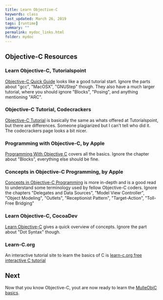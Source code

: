 ```yaml
---
title: Learn Objective-C
keywords: class
last_updated: March 26, 2019
tags: [runtime]
summary: ""
permalink: mydoc_links.html
folder: mydoc
---
```


## Objective-C Resources

### Learn Objective-C, Tutorialspoint

[Objective-C Quick Guide](https://www.tutorialspoint.com/objective_c/objective_c_quick_guide.htm) looks like
a good tutorial start. Ignore the parts about "gcc", "MacOSX", "GNUStep"
though. They also have a much larger tutorial, where you should ignore
"Blocks", "Posing", and anything mentioning "ARC".

### Objective-C Tutorial, Codecrackers

[Objective-C Tutorial](https://codescracker.com/objective-c/index.htm) is
basically the same as whats offered at Tutorialspoint, but there are
differences. Someone plagiarized but I can't tell who did it.
The codecrackers page looks a bit nicer.


### Programming with Objective-C, by Apple

[Programming With Objective C](https://developer.apple.com/library/archive/documentation/Cocoa/Conceptual/ProgrammingWithObjectiveC/Introduction/Introduction.html) covers all the basics.
Ignore the chapter about "Blocks", everything else should be fine.


### Concepts in Objective-C Programming, by Apple

[Concepts in Objective-C Programming](https://developer.apple.com/library/archive/documentation/General/Conceptual/CocoaEncyclopedia/Introduction/Introduction.html) is more in-depth and is a
good read to understand some terminology used by fellow Objective-C coders.
Ignore the chapters "Delegates and Data Sources", "Model View Controller",
"Object Modeling", "Outlets", "Receptionist Pattern", "Target-Action", "Toll-Free Bridging"

### Learn Objective-C, CocoaDev

[Learn Objective-C](https://www.cocoadevcentral.com/d/learn_objectivec) gives a
quick overview of concepts. Ignore the part about "Dot Syntax" though.

### Learn-C.org

An interactive tutorial site to learn the basics of C is
[learn-c.org free interactive C tutorial](https://www.learn-c.org)


## Next

Now that you know Objective-C, yout are now ready to learn the
[MulleObjC basics](mydoc_basics.html).
